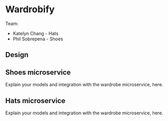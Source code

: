 # Wardrobify

Team:

* Katelyn Chang - Hats
* Phil Sobrepena - Shoes

## Design

## Shoes microservice

Explain your models and integration with the wardrobe
microservice, here.

## Hats microservice

Explain your models and integration with the wardrobe
microservice, here.
